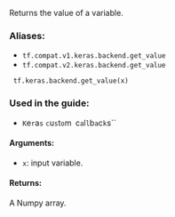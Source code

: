 Returns the value of a variable.
### Aliases:
- `tf.compat.v1.keras.backend.get_value`
- `tf.compat.v2.keras.backend.get_value`

```
 tf.keras.backend.get_value(x)
```
### Used in the guide:
- ``K``e``r``a``s`` ``c``u``s``t``o``m`` ``c``a``l``l``b``a``c``k``s``
#### Arguments:
- `x`: input variable.
#### Returns:
A Numpy array.
